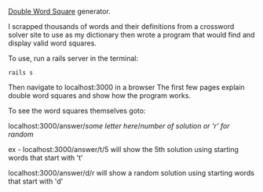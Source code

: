 [Double Word Square](https://en.wikipedia.org/wiki/Word_square#Double_word_squares)
generator.

I scrapped thousands of words and their definitions from a crossword solver site to use as my dictionary
then wrote a program that would find and display valid word squares.

To use, run a rails server in the terminal:
```
rails s
```
Then navigate to localhost:3000 in a browser
The first few pages explain double word squares and show how the program works.

To see the word squares themselves goto:

localhost:3000/answer/*some letter here*/*number of solution or 'r' for random*

ex -
localhost:3000/answer/t/5
will show the 5th solution using starting words that start with 't'

localhost:3000/answer/d/r
will show a random solution using starting words that start with 'd'
